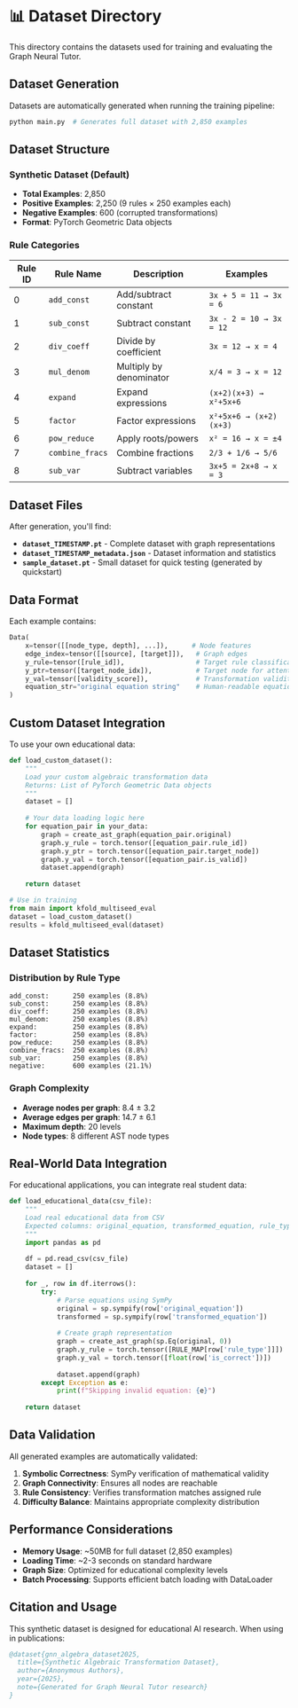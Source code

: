 # 📊 Dataset Directory

This directory contains the datasets used for training and evaluating the Graph Neural Tutor.

## Dataset Generation

Datasets are automatically generated when running the training pipeline:

```bash
python main.py  # Generates full dataset with 2,850 examples
```

## Dataset Structure

### Synthetic Dataset (Default)
- **Total Examples**: 2,850
- **Positive Examples**: 2,250 (9 rules × 250 examples each)
- **Negative Examples**: 600 (corrupted transformations)
- **Format**: PyTorch Geometric Data objects

### Rule Categories

| Rule ID | Rule Name | Description | Examples |
|---------|-----------|-------------|----------|
| 0 | `add_const` | Add/subtract constant | `3x + 5 = 11 → 3x = 6` |
| 1 | `sub_const` | Subtract constant | `3x - 2 = 10 → 3x = 12` |
| 2 | `div_coeff` | Divide by coefficient | `3x = 12 → x = 4` |
| 3 | `mul_denom` | Multiply by denominator | `x/4 = 3 → x = 12` |
| 4 | `expand` | Expand expressions | `(x+2)(x+3) → x²+5x+6` |
| 5 | `factor` | Factor expressions | `x²+5x+6 → (x+2)(x+3)` |
| 6 | `pow_reduce` | Apply roots/powers | `x² = 16 → x = ±4` |
| 7 | `combine_fracs` | Combine fractions | `2/3 + 1/6 → 5/6` |
| 8 | `sub_var` | Subtract variables | `3x+5 = 2x+8 → x = 3` |

## Dataset Files

After generation, you'll find:

- **`dataset_TIMESTAMP.pt`** - Complete dataset with graph representations
- **`dataset_TIMESTAMP_metadata.json`** - Dataset information and statistics
- **`sample_dataset.pt`** - Small dataset for quick testing (generated by quickstart)

## Data Format

Each example contains:
```python
Data(
    x=tensor([[node_type, depth], ...]),      # Node features
    edge_index=tensor([[source], [target]]),   # Graph edges
    y_rule=tensor([rule_id]),                  # Target rule classification
    y_ptr=tensor([target_node_idx]),           # Target node for attention
    y_val=tensor([validity_score]),            # Transformation validity (0 or 1)
    equation_str="original equation string"    # Human-readable equation
)
```

## Custom Dataset Integration

To use your own educational data:

```python
def load_custom_dataset():
    """
    Load your custom algebraic transformation data
    Returns: List of PyTorch Geometric Data objects
    """
    dataset = []
    
    # Your data loading logic here
    for equation_pair in your_data:
        graph = create_ast_graph(equation_pair.original)
        graph.y_rule = torch.tensor([equation_pair.rule_id])
        graph.y_ptr = torch.tensor([equation_pair.target_node])
        graph.y_val = torch.tensor([equation_pair.is_valid])
        dataset.append(graph)
    
    return dataset

# Use in training
from main import kfold_multiseed_eval
dataset = load_custom_dataset()
results = kfold_multiseed_eval(dataset)
```

## Dataset Statistics

### Distribution by Rule Type
```
add_const:      250 examples (8.8%)
sub_const:      250 examples (8.8%)
div_coeff:      250 examples (8.8%)
mul_denom:      250 examples (8.8%)
expand:         250 examples (8.8%)
factor:         250 examples (8.8%)
pow_reduce:     250 examples (8.8%)
combine_fracs:  250 examples (8.8%)
sub_var:        250 examples (8.8%)
negative:       600 examples (21.1%)
```

### Graph Complexity
- **Average nodes per graph**: 8.4 ± 3.2
- **Average edges per graph**: 14.7 ± 6.1
- **Maximum depth**: 20 levels
- **Node types**: 8 different AST node types

## Real-World Data Integration

For educational applications, you can integrate real student data:

```python
def load_educational_data(csv_file):
    """
    Load real educational data from CSV
    Expected columns: original_equation, transformed_equation, rule_type, is_correct
    """
    import pandas as pd
    
    df = pd.read_csv(csv_file)
    dataset = []
    
    for _, row in df.iterrows():
        try:
            # Parse equations using SymPy
            original = sp.sympify(row['original_equation'])
            transformed = sp.sympify(row['transformed_equation'])
            
            # Create graph representation
            graph = create_ast_graph(sp.Eq(original, 0))
            graph.y_rule = torch.tensor([RULE_MAP[row['rule_type']]])
            graph.y_val = torch.tensor([float(row['is_correct'])])
            
            dataset.append(graph)
        except Exception as e:
            print(f"Skipping invalid equation: {e}")
    
    return dataset
```

## Data Validation

All generated examples are automatically validated:

1. **Symbolic Correctness**: SymPy verification of mathematical validity
2. **Graph Connectivity**: Ensures all nodes are reachable
3. **Rule Consistency**: Verifies transformation matches assigned rule
4. **Difficulty Balance**: Maintains appropriate complexity distribution

## Performance Considerations

- **Memory Usage**: ~50MB for full dataset (2,850 examples)
- **Loading Time**: ~2-3 seconds on standard hardware
- **Graph Size**: Optimized for educational complexity levels
- **Batch Processing**: Supports efficient batch loading with DataLoader

## Citation and Usage

This synthetic dataset is designed for educational AI research. When using in publications:

```bibtex
@dataset{gnn_algebra_dataset2025,
  title={Synthetic Algebraic Transformation Dataset},
  author={Anonymous Authors},
  year={2025},
  note={Generated for Graph Neural Tutor research}
}
```
